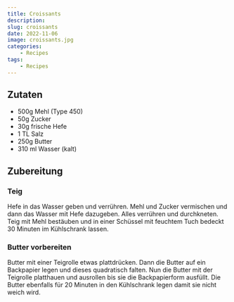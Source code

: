 ```yaml
---
title: Croissants
description: 
slug: croissants
date: 2022-11-06
image: croissants.jpg
categories:
    - Recipes
tags:
    - Recipes
---
```


## Zutaten

- 500g Mehl (Type 450)
- 50g Zucker
- 30g frische Hefe
- 1 TL Salz
- 250g Butter
- 310 ml Wasser (kalt)

## Zubereitung

### Teig

Hefe in das Wasser geben und verrühren. Mehl und Zucker vermischen und dann das Wasser mit Hefe dazugeben. Alles verrühren und durchkneten. Teig mit Mehl bestäuben und in einer Schüssel mit feuchtem Tuch bedeckt 30 Minuten im Kühlschrank lassen.

### Butter vorbereiten

Butter mit einer Teigrolle etwas plattdrücken. Dann die Butter auf ein Backpapier legen und dieses quadratisch falten. Nun die Butter mit der Teigrolle platthauen und ausrollen bis sie die Backpapierform ausfüllt. Die Butter ebenfalls für 20 Minuten in den Kühlschrank legen damit sie nicht weich wird.
